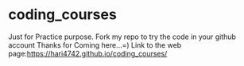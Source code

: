 # coding_courses
Just for Practice purpose.
Fork my repo to try the code in your github account
Thanks for Coming here...=)
Link to the web page:https://hari4742.github.io/coding_courses/
